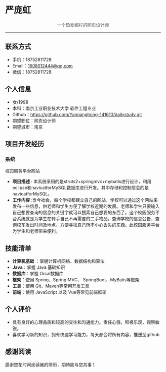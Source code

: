 # 严庞虹

<p style="text-align:center;color:rgb(93,93,93)">一个热爱编程的网页设计师</p>

---

## 联系方式

- 手机：18752811728
- Email：1608012444@qq.com
- 微信：18752811728

## 个人信息

- 女/1998
- 本科：南京工业职业技术大学 软件工程专业
- Github：https://github.com/Yanpanghong-141610/dailystudy.git
- 期望职位：网页设计师 
- 期望城市：南京



## 项目开发经历

### 系统

校园服务平台网站

- **项目描述** : 本系统采用的是struts2+springmvc+mybatis进行设计，利用eclipse和navicatforMySQL数据库进行开发。其中存储和控制信息的是navicatforMySQL。
- **工作内容** :当今社会，每个学校都建立自己的网站，学校可以通过这个网站来发布一些信息，供老师和学生方便了解学校近期的发展。老师和学生只要输入自己想要查询的信息的关键字就可以搜索自己想要的东西了。这个校园服务平台系统就是为学生在转手自己不再需要的二手物品，查询学校的信息公告，查询校车发出时间及地点，方便寻找自己所不小心丢失的东西。此校园服务平台为学生和老师带来便利。

## 技能清单

- **计算机基础** ：掌握计算机网络、数据结构和算法
- **Java**：掌握 Java 基础知识
- **数据库**：掌握 Orcal数据库
- **框架**：使用 Spring、Spring MVC、 SpringBoot、MyBatis等框架
- **工具**：使用 Git、Maven等常用开发工具
- **前端**：使用 JavaScript  以及 Vue等常见前端框架

## 个人评价

- 具有良好的心理品质和较高的交往和沟通能力。责任心强，积极乐观，观察敏锐。
- 喜欢学习新的知识，拥有快速学习能力，每天都会将所有内容，推送至github

## 感谢阅读

感谢您花时间阅读我的简历，期待能与您共事！